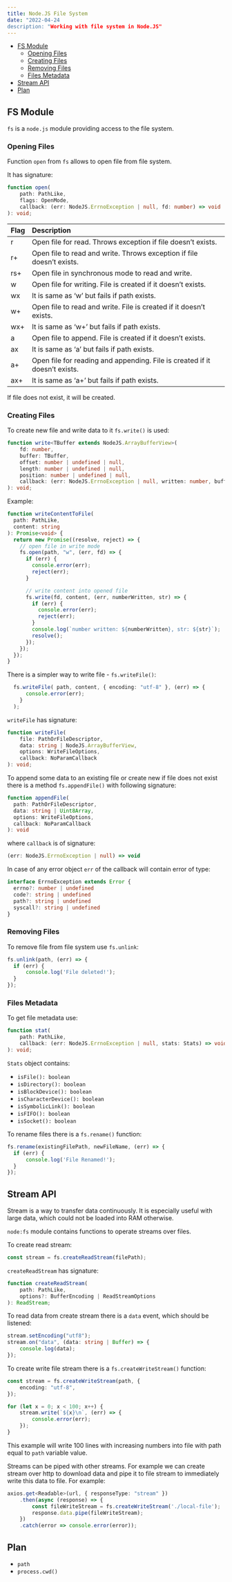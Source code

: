 ```yaml
---
title: Node.JS File System
date: "2022-04-24
description: "Working with file system in Node.JS"
---
```


- [FS Module](#fs-module)
  - [Opening Files](#opening-files)
  - [Creating Files](#creating-files)
  - [Removing Files](#removing-files)
  - [Files Metadata](#files-metadata)
- [Stream API](#stream-api)
- [Plan](#plan)

## FS Module

`fs` is a `node.js` module providing access to the file system.

### Opening Files

Function `open` from `fs` allows to open file from file system. 

It has signature:

```ts
function open(
    path: PathLike, 
    flags: OpenMode, 
    callback: (err: NodeJS.ErrnoException | null, fd: number) => void
): void;
```

| Flag | Description                                                                |
| :--- | :------------------------------------------------------------------------- |
| r    | Open file for read. Throws exception if file doesn’t exists.               |
| r+   | Open file to read and write. Throws exception if file doesn’t exists.      |
| rs+  | Open file in synchronous mode to read and write.                           |
| w    | Open file for writing. File is created if it doesn’t exists.               |
| wx   | It is same as ‘w’ but fails if path exists.                                |
| w+   | Open file to read and write. File is created if it doesn’t exists.         |
| wx+  | It is same as ‘w+’ but fails if path exists.                               |
| a    | Open file to append. File is created if it doesn’t exists.                 |
| ax   | It is same as ‘a’ but fails if path exists.                                |
| a+   | Open file for reading and appending. File is created if it doesn’t exists. |
| ax+  | It is same as ‘a+’ but fails if path exists.                               |

If file does not exist, it will be created.

### Creating Files

To create new file and write data to it `fs.write()` is used:

```ts
function write<TBuffer extends NodeJS.ArrayBufferView>(
    fd: number,
    buffer: TBuffer,
    offset: number | undefined | null,
    length: number | undefined | null,
    position: number | undefined | null,
    callback: (err: NodeJS.ErrnoException | null, written: number, buffer: TBuffer) => void
): void;
```

Example:

```ts
function writeContentToFile(
  path: PathLike,
  content: string
): Promise<void> {
  return new Promise((resolve, reject) => {
    // open file in write mode
    fs.open(path, "w", (err, fd) => {
      if (err) {
        console.error(err);
        reject(err);
      }

      // write content into opened file
      fs.write(fd, content, (err, numberWritten, str) => {
        if (err) {
          console.error(err);
          reject(err);
        }
        console.log(`number written: ${numberWritten}, str: ${str}`);
        resolve();
      });
    });
  });
}
```

There is a simpler way to write file - `fs.writeFile()`:

```ts
  fs.writeFile( path, content, { encoding: "utf-8" }, (err) => {
      console.error(err);
    }
  );
```

`writeFile` has signature:

```ts
function writeFile(
    file: PathOrFileDescriptor, 
    data: string | NodeJS.ArrayBufferView, 
    options: WriteFileOptions, 
    callback: NoParamCallback
): void;
```

To append some data to an existing file or create new if file does not exist there is a method `fs.appendFile()`
with following signature:

```ts
function appendFile(
  path: PathOrFileDescriptor,
  data: string | Uint8Array,
  options: WriteFileOptions,
  callback: NoParamCallback
): void
```

where `callback` is of signature:

```ts
(err: NodeJS.ErrnoException | null) => void
```

In case of any error object `err` of the callback will contain error of type:

```ts
interface ErrnoException extends Error {
  errno?: number | undefined
  code?: string | undefined
  path?: string | undefined
  syscall?: string | undefined
}
```

### Removing Files

To remove file from file system use `fs.unlink`:

```ts
fs.unlink(path, (err) => {
  if (err) {
      console.log('File deleted!');
  }
});
```

### Files Metadata

To get file metadata use:

```ts
function stat(
    path: PathLike, 
    callback: (err: NodeJS.ErrnoException | null, stats: Stats) => void
): void;
```

`Stats` object contains:

- `isFile(): boolean`
- `isDirectory(): boolean`
- `isBlockDevice(): boolean`
- `isCharacterDevice(): boolean`
- `isSymbolicLink(): boolean`
- `isFIFO(): boolean`
- `isSocket(): boolean`

To rename files there is a `fs.rename()` function:

```ts
fs.rename(existingFilePath, newFileName, (err) => {
  if (err) {
      console.log('File Renamed!');
  }
});
```

## Stream API

Stream is a way to transfer data continuously. It is especially useful with large data, which could not be
loaded into RAM otherwise.

`node:fs` module contains functions to operate streams over files. 

To create read stream:

```ts
const stream = fs.createReadStream(filePath);
```

`createReadStream` has signature:

```ts
function createReadStream(
    path: PathLike, 
    options?: BufferEncoding | ReadStreamOptions
): ReadStream;
```

To read data from create stream there is a `data` event, which should be listened:

```ts
stream.setEncoding("utf8");
stream.on("data", (data: string | Buffer) => {
    console.log(data);
});
```

To create write file stream there is a `fs.createWriteStream()` function:

```ts
const stream = fs.createWriteStream(path, {
    encoding: "utf-8",
});

for (let x = 0; x < 100; x++) {
    stream.write(`${x}\n`, (err) => {
        console.error(err);
    });
}
```

This example will write 100 lines with increasing numbers into file with path equal to `path` variable value.

Streams can be piped with other streams. For example we can create stream over http to download data
and pipe it to file stream to immediately write this data to file. For example:

```ts
axios.get<Readable>(url, { responseType: "stream" })
    .then(async (response) => {
        const fileWriteStream = fs.createWriteStream('./local-file');
        response.data.pipe(fileWriteStream);
    })
    .catch(error => console.error(error));
```

## Plan

- `path`
- `process.cwd()`